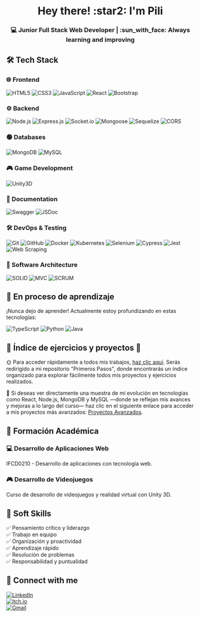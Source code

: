 <h1 align="center">Hey there! :star2: I'm Pili</h1>
<h3 align="center">💻 Junior Full Stack Web Developer | :sun_with_face: Always learning and improving</h3>

## 🛠 Tech Stack  

### 🌐 Frontend  
![HTML5](https://img.shields.io/badge/HTML5-%23E34F26.svg?style=for-the-badge&logo=html5&logoColor=white)
![CSS3](https://img.shields.io/badge/CSS3-%231572B6.svg?style=for-the-badge&logo=css3&logoColor=white)
![JavaScript](https://img.shields.io/badge/JavaScript-%23F7DF1E.svg?style=for-the-badge&logo=javascript&logoColor=black)
![React](https://img.shields.io/badge/React-%2361DAFB.svg?style=for-the-badge&logo=react&logoColor=black)
![Bootstrap](https://img.shields.io/badge/Bootstrap-%237952B3.svg?style=for-the-badge&logo=bootstrap&logoColor=white)

### ⚙️ Backend  
![Node.js](https://img.shields.io/badge/Node.js-%23339933.svg?style=for-the-badge&logo=node.js&logoColor=white)
![Express.js](https://img.shields.io/badge/Express.js-%23404D59.svg?style=for-the-badge&logo=express&logoColor=white)
![Socket.io](https://img.shields.io/badge/Socket.io-%23010101.svg?style=for-the-badge&logo=socket.io&logoColor=white)
![Mongoose](https://img.shields.io/badge/Mongoose-%23880000.svg?style=for-the-badge&logo=mongoose&logoColor=white)
![Sequelize](https://img.shields.io/badge/Sequelize-%234EAFEE.svg?style=for-the-badge&logo=sequelize&logoColor=white)
![CORS](https://img.shields.io/badge/CORS-%23007ACC.svg?style=for-the-badge&logo=javascript&logoColor=white)

### 🟢 Databases  
![MongoDB](https://img.shields.io/badge/MongoDB-%2347A248.svg?style=for-the-badge&logo=mongodb&logoColor=white)
![MySQL](https://img.shields.io/badge/MySQL-%2300758F.svg?style=for-the-badge&logo=mysql&logoColor=white)

### 🎮 Game Development  
![Unity3D](https://img.shields.io/badge/Unity3D-%23000000.svg?style=for-the-badge&logo=unity&logoColor=white)

### 📝 Documentation  
![Swagger](https://img.shields.io/badge/Swagger-%232C3E50.svg?style=for-the-badge&logo=swagger&logoColor=white)
![JSDoc](https://img.shields.io/badge/JSDoc-%23F7DF1E.svg?style=for-the-badge&logo=javascript&logoColor=black)

### 🛠️ DevOps & Testing  
![Git](https://img.shields.io/badge/Git-%23F05033.svg?style=for-the-badge&logo=git&logoColor=white)
![GitHub](https://img.shields.io/badge/GitHub-%23181717.svg?style=for-the-badge&logo=github&logoColor=white)
![Docker](https://img.shields.io/badge/Docker-%230db7ed.svg?style=for-the-badge&logo=docker&logoColor=white)
![Kubernetes](https://img.shields.io/badge/Kubernetes-%23326CE5.svg?style=for-the-badge&logo=kubernetes&logoColor=white)
![Selenium](https://img.shields.io/badge/Selenium-%2343B02A.svg?style=for-the-badge&logo=selenium&logoColor=white)
![Cypress](https://img.shields.io/badge/Cypress-%2317202C.svg?style=for-the-badge&logo=cypress&logoColor=white)
![Jest](https://img.shields.io/badge/Jest-%23C21325.svg?style=for-the-badge&logo=jest&logoColor=white)
![Web Scraping](https://img.shields.io/badge/Web%20Scraping-%234B8BBE.svg?style=for-the-badge&logo=python&logoColor=white)

### 📐 Software Architecture  
![SOLID](https://img.shields.io/badge/SOLID-%23FF5733.svg?style=for-the-badge&logo=software-architecture&logoColor=white)
![MVC](https://img.shields.io/badge/MVC-%23007ACC.svg?style=for-the-badge&logo=architecture&logoColor=white)
![SCRUM](https://img.shields.io/badge/SCRUM-%2300ADD8.svg?style=for-the-badge&logo=agile&logoColor=white)

## 🌱 En proceso de aprendizaje  

¡Nunca dejo de aprender! Actualmente estoy profundizando en estas tecnologías:

![TypeScript](https://img.shields.io/badge/TypeScript-%23007ACC.svg?style=for-the-badge&logo=typescript&logoColor=white)
![Python](https://img.shields.io/badge/Python-%233776AB.svg?style=for-the-badge&logo=python&logoColor=white)
![Java](https://img.shields.io/badge/Java-%23ED8B00.svg?style=for-the-badge&logo=java&logoColor=white)


## :star2: Índice de ejercicios y proyectos :star2:

:sun_with_face: Para acceder rápidamente a todos mis trabajos, [haz clic aquí](https://github.com/mpilargomezdiaz/PrimerosPasos.git). Serás redirigido a mi repositorio "Primeros Pasos", donde encontrarás un índice organizado para explorar fácilmente todos mis proyectos y ejercicios realizados.

:seedling: Si deseas ver directamente una muestra de mi evolución en tecnologías como React, Node.js, MongoDB y MySQL —donde se reflejan mis avances y mejoras a lo largo del curso— haz clic en el siguiente enlace para acceder a mis proyectos más avanzados: [Proyectos Avanzados](https://github.com/mpilargomezdiaz/PrimerosPasos/blob/main/repositorios.md).

## 📌 Formación Académica  

### 💻 Desarrollo de Aplicaciones Web  
IFCD0210 - Desarrollo de aplicaciones con tecnología web.

### 🎮 Desarrollo de Videojuegos  
Curso de desarrollo de videojuegos y realidad virtual con Unity 3D.

## 📌 Soft Skills  
✅ Pensamiento crítico y liderazgo  
✅ Trabajo en equipo  
✅ Organización y proactividad  
✅ Aprendizaje rápido  
✅ Resolución de problemas  
✅ Responsabilidad y puntualidad  

## 📣 Connect with me  
[![LinkedIn](https://img.shields.io/badge/LinkedIn-%230A66C2.svg?style=for-the-badge&logo=linkedin&logoColor=white)](https://linkedin.com/in/pg-webdev)  
[![itch.io](https://img.shields.io/badge/itch.io-%23FA5C5C.svg?style=for-the-badge&logo=itch.io&logoColor=white)](https://pgdibujos.itch.io/)  
[![Gmail](https://img.shields.io/badge/Gmail-D14836.svg?style=for-the-badge&logo=gmail&logoColor=white)](mailto:mpilar.gomezd@gmail.com)
